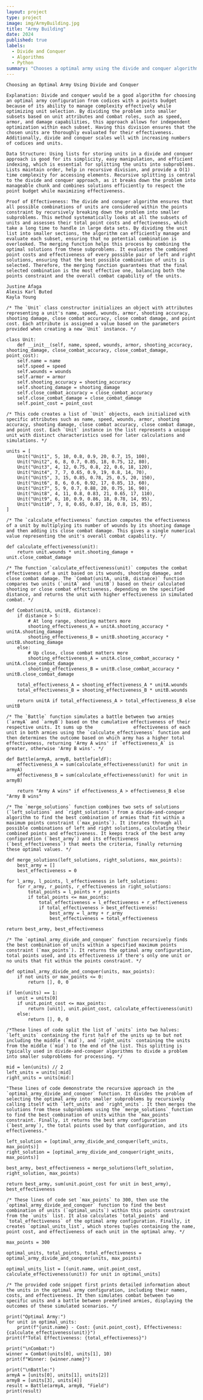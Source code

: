 ```yaml
---
layout: project
type: project
image: img/ArmyBuilding.jpg
title: "Army Building"
date: 2024
published: true
labels:
  - Divide and Conquer
  - Algorithms
  - Python
summary: "Chooses a optimal army using the divide and conquer algorithm."
---
```

    Choosing an Optimal Army Using Divide and Conquer

    Explanation: Divide and conquer would be a good algorithm for choosing an optimal army configuration from codices with a points budget because of its ability to manage complexity effectively while optimizing unit selection. By dividing the problem into smaller subsets based on unit attributes and combat roles, such as speed, armor, and damage capabilities, this approach allows for independent optimization within each subset. Having this division ensures that the chosen units are thoroughly evaluated for their effectiveness. Additionally, divide and conquer scales well with increasing numbers of codices and units. 

    Data Structure: Using lists for storing units in a divide and conquer approach is good for its simplicity, easy manipulation, and efficient indexing, which is essential for splitting the units into subproblems. Lists maintain order, help in recursive division, and provide a O(1) time complexity for accessing elements. Recursive splitting is central to the divide and conquer approach, as it breaks down the problem into manageable chunk and combines solutions efficiently to respect the point budget while maximizing effectiveness. 

    Proof of Effectiveness: The divide and conquer algorithm ensures that all possible combinations of units are considered within the points constraint by recursively breaking down the problem into smaller subproblems. This method systematically looks at all the subsets of units and assesses their total point costs and effectiveness, which take a long time to handle in large data sets. By dividing the unit list into smaller sections, the algorithm can efficiently manage and evaluate each subset, ensuring that no potential combination is overlooked. The merging function helps this process by combining the optimal solutions from these subproblems. It evaluates the combined point costs and effectiveness of every possible pair of left and right solutions, ensuring that the best possible combination of units is selected. Therefore, the merging function guarantees that the final selected combination is the most effective one, balancing both the points constraint and the overall combat capability of the units.

    Justine Afaga
    Alexis Karl Buted
    Kayla Young 

    /* The `Unit` class constructor initializes an object with attributes representing a unit's name, speed, wounds, armor, shooting accuracy, shooting damage, close combat accuracy, close combat damage, and point cost. Each attribute is assigned a value based on the parameters provided when creating a new `Unit` instance. */

    class Unit:
        def __init__(self, name, speed, wounds, armor, shooting_accuracy, shooting_damage, close_combat_accuracy, close_combat_damage, point_cost):
        self.name = name
        self.speed = speed
        self.wounds = wounds
        self.armor = armor
        self.shooting_accuracy = shooting_accuracy
        self.shooting_damage = shooting_damage
        self.close_combat_accuracy = close_combat_accuracy
        self.close_combat_damage = close_combat_damage
        self.point_cost = point_cost

    /* This code creates a list of `Unit` objects, each initialized with specific attributes such as name, speed, wounds, armor, shooting accuracy, shooting damage, close combat accuracy, close combat damage, and point cost. Each `Unit` instance in the list represents a unique unit with distinct characteristics used for later calculations and simulations. */

    units = [
        Unit("Unit1", 5, 10, 0.8, 0.9, 20, 0.7, 15, 100),
        Unit("Unit2", 6, 8, 0.7, 0.85, 18, 0.75, 12, 80),
        Unit("Unit3", 4, 12, 0.75, 0.8, 22, 0.6, 18, 120),
        Unit("Unit4", 7, 7, 0.65, 0.9, 19, 0.8, 14, 70),
        Unit("Unit5", 3, 15, 0.85, 0.78, 25, 0.5, 20, 150),
        Unit("Unit6", 8, 6, 0.6, 0.92, 17, 0.85, 13, 60),
        Unit("Unit7", 5, 9, 0.7, 0.88, 20, 0.75, 16, 90),
        Unit("Unit8", 4, 11, 0.8, 0.83, 21, 0.65, 17, 110),
        Unit("Unit9", 6, 10, 0.9, 0.86, 18, 0.78, 14, 95),
        Unit("Unit10", 7, 8, 0.65, 0.87, 16, 0.8, 15, 85),
    ]

    /* The `calculate_effectiveness` function computes the effectiveness of a unit by multiplying its number of wounds by its shooting damage and then adding its close combat damage. This gives a single numerical value representing the unit's overall combat capability. */

    def calculate_effectiveness(unit):
        return unit.wounds * unit.shooting_damage + unit.close_combat_damage

    /* The function `calculate_effectiveness(unit)` computes the combat effectiveness of a unit based on its wounds, shooting damage, and close combat damage. The `Combat(unitA, unitB, distance)` function compares two units (`unitA` and `unitB`) based on their calculated shooting or close combat effectiveness, depending on the specified distance, and returns the unit with higher effectiveness in simulated combat. */

    def Combat(unitA, unitB, distance):
        if distance > 5:
            # At long range, shooting matters more
            shooting_effectiveness_A = unitA.shooting_accuracy * unitA.shooting_damage
            shooting_effectiveness_B = unitB.shooting_accuracy * unitB.shooting_damage
        else:
            # Up close, close combat matters more
            shooting_effectiveness_A = unitA.close_combat_accuracy * unitA.close_combat_damage
            shooting_effectiveness_B = unitB.close_combat_accuracy * unitB.close_combat_damage
    
        total_effectiveness_A = shooting_effectiveness_A * unitA.wounds
        total_effectiveness_B = shooting_effectiveness_B * unitB.wounds
    
        return unitA if total_effectiveness_A > total_effectiveness_B else unitB

    /* The `Battle` function simulates a battle between two armies (`armyA` and `armyB`) based on the cumulative effectiveness of their respective units. It sums up the               effectiveness of each unit in both armies using the `calculate_effectiveness` function and then determines the outcome based on which army has a higher total effectiveness, returning 'Army A wins' if `effectiveness_A` is greater, otherwise 'Army B wins'. */

    def Battle(armyA, armyB, battlefieldF):
        effectiveness_A = sum(calculate_effectiveness(unit) for unit in armyA)
        effectiveness_B = sum(calculate_effectiveness(unit) for unit in armyB)
    
        return "Army A wins" if effectiveness_A > effectiveness_B else "Army B wins"

    /* The `merge_solutions` function combines two sets of solutions (`left_solutions` and `right_solutions`) from a divide-and-conquer algorithm to find the best combination of armies that fit within a maximum points constraint (`max_points`). It iterates through all possible combinations of left and right solutions, calculating their combined points and effectiveness. It keeps track of the best army configuration (`best_army`) and its effectiveness (`best_effectiveness`) that meets the criteria, finally returning these optimal values. */

    def merge_solutions(left_solutions, right_solutions, max_points):
        best_army = []
        best_effectiveness = 0

    for l_army, l_points, l_effectiveness in left_solutions:
        for r_army, r_points, r_effectiveness in right_solutions:
            total_points = l_points + r_points
            if total_points <= max_points:
                total_effectiveness = l_effectiveness + r_effectiveness
                if total_effectiveness > best_effectiveness:
                    best_army = l_army + r_army
                    best_effectiveness = total_effectiveness

    return best_army, best_effectiveness

    /* The `optimal_army_divide_and_conquer` function recursively finds the best combination of units within a specified maximum points constraint (`max_points`). It returns the optimal army configuration, total points used, and its effectiveness if there's only one unit or no units that fit within the points constraint. */

    def optimal_army_divide_and_conquer(units, max_points):
        if not units or max_points <= 0:
            return [], 0, 0

    if len(units) == 1:
        unit = units[0]
        if unit.point_cost <= max_points:
            return [unit], unit.point_cost, calculate_effectiveness(unit)
        else:
            return [], 0, 0

    /*These lines of code split the list of `units` into two halves: `left_units` containing the first half of the units up to but not including the middle (`mid`), and `right_units` containing the units from the middle (`mid`) to the end of the list. This splitting is typically used in divide-and-conquer algorithms to divide a problem into smaller subproblems for processing. */
    
    mid = len(units) // 2
    left_units = units[:mid]
    right_units = units[mid:]

    "These lines of code demonstrate the recursive approach in the `optimal_army_divide_and_conquer` function. It divides the problem of selecting the optimal army into smaller subproblems by recursively calling itself with `left_units` and `right_units`. It then merges the solutions from these subproblems using the `merge_solutions` function to find the best combination of units within the `max_points` constraint. Finally, it returns the best army configuration (`best_army`), the total points used by that configuration, and its effectiveness."

    left_solution = [optimal_army_divide_and_conquer(left_units, max_points)]
    right_solution = [optimal_army_divide_and_conquer(right_units, max_points)]

    best_army, best_effectiveness = merge_solutions(left_solution, right_solution, max_points)

    return best_army, sum(unit.point_cost for unit in best_army), best_effectiveness

    /* These lines of code set `max_points` to 300, then use the `optimal_army_divide_and_conquer` function to find the best combination of units (`optimal_units`) within this points constraint from the `units` list. It also calculates `total_points` and `total_effectiveness` of the optimal army configuration. Finally, it creates `optimal_units_list`, which stores tuples containing the name, point cost, and effectiveness of each unit in the optimal army. */

    max_points = 300

    optimal_units, total_points, total_effectiveness = optimal_army_divide_and_conquer(units, max_points)

    optimal_units_list = [(unit.name, unit.point_cost, calculate_effectiveness(unit)) for unit in optimal_units]

    /* The provided code snippet first prints detailed information about the units in the optimal army configuration, including their names, costs, and effectiveness. It then simulates combat between two specific units and a battle between predefined armies, displaying the outcomes of these simulated scenarios. */

    print("Optimal Army:")
    for unit in optimal_units:
        print(f"{unit.name} - Cost: {unit.point_cost}, Effectiveness: {calculate_effectiveness(unit)}")
    print(f"Total Effectiveness: {total_effectiveness}")

    print("\nCombat:")
    winner = Combat(units[0], units[1], 10)
    print(f"Winner: {winner.name}")

    print("\nBattle:")
    armyA = [units[0], units[1], units[2]]
    armyB = [units[3], units[4]]
    result = Battle(armyA, armyB, "Field")
    print(result)

